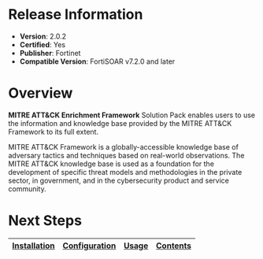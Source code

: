 # Release Information

- **Version**:  2.0.2 
- **Certified**: Yes 
- **Publisher**: Fortinet 
- **Compatible Version**: FortiSOAR v7.2.0 and later

# Overview

**MITRE ATT&CK Enrichment Framework** Solution Pack enables users to use the information and knowledge base provided by the MITRE ATT&CK Framework to its full extent.

MITRE ATT&CK Framework is a globally-accessible knowledge base of adversary tactics and techniques based on real-world observations. The MITRE ATT&CK knowledge base is used as a foundation for the development of specific threat models and methodologies in the private sector, in government, and in the cybersecurity product and service community.

# Next Steps 
 
| [Installation](https://github.com/fortinet-fortisoar/solution-pack-mitre-attack-enrichment-framework/blob/develop/docs/setup.md#installation) | [Configuration](https://github.com/fortinet-fortisoar/solution-pack-mitre-attack-enrichment-framework/blob/develop/docs/setup.md#configuration) | [Usage](https://github.com/fortinet-fortisoar/solution-pack-mitre-attack-enrichment-framework/blob/develop/docs/usage.md) | [Contents](https://github.com/fortinet-fortisoar/solution-pack-mitre-attack-enrichment-framework/blob/develop/docs/contents.md) |
|--------------------------------------------|----------------------------------------------|------------------------|------------------------------|